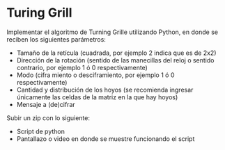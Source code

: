 # Turing Grill
Implementar el algoritmo de Turning Grille utilizando Python, en donde se reciben 
los siguientes parámetros:
- Tamaño de la retícula (cuadrada, por ejemplo 2 indica que es de 2x2)
- Dirección de la rotación (sentido de las manecillas del reloj o sentido 
  contrario, por ejemplo 1 ó 0 respectivamente)
- Modo (cifra miento o desciframiento, por ejemplo 1 ó 0 respectivamente)
- Cantidad y distribución de los hoyos (se recomienda ingresar únicamente las 
  celdas de la matriz en la que hay hoyos)
- Mensaje a (de)cifrar

Subir un zip con lo siguiente:
- Script de python
- Pantallazo o video en donde se muestre funcionando el script